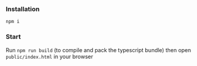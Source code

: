 ### Installation

`npm i`

### Start
Run `npm run build` (to compile and pack the typescript bundle) then open `public/index.html` in your browser